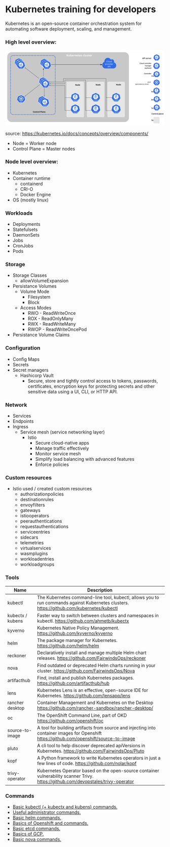 # Kubernetes training for developers
Kubernetes is an open-source container orchestration system for automating software deployment, scaling, and management.

### High level overview:
![components-of-kubernetes](images/components-of-kubernetes.svg)

source: https://kubernetes.io/docs/concepts/overview/components/

- Node = Worker node
- Control Plane = Master nodes

### Node level overview:
- Kubernetes
- Container runtime
    - containerd
    - CRI-O
    - Docker Engine
- OS (mostly linux)

### Workloads
- Deployments
- Statefulsets
- DaemonSets
- Jobs
- CronJobs
- Pods

### Storage
- Storage Classes
    - allowVolumeExpansion
- Persistance Volumes
    - Volume Mode
        - Filesystem
        - Block
    - Access Modes
        - RWO - ReadWriteOnce
        - ROX - ReadOnlyMany
        - RWX - ReadWriteMany
        - RWOP - ReadWriteOncePod
- Persistance Volume Claims

### Configuration
- Config Maps
- Secrets
- Secret managers
    - Hashicorp Vault
        - Secure, store and tightly control access to tokens, passwords, certificates, encryption keys for protecting secrets and other sensitive data using a UI, CLI, or HTTP API.

### Network
- Services
- Endpoints
- Ingress
    - Service mesh (service networking layer)
        - Istio
            - Secure cloud-native apps
            - Manage traffic effectively
            - Monitor service mesh
            - Simplify load balancing with advanced features
            - Enforce policies

### Custom resources
- Istio used / created custom resources
    - authorizationpolicies
    - destinationrules
    - envoyfilters
    - gateways
    - istiooperators
    - peerauthentications
    - requestauthentications
    - serviceentries
    - sidecars
    - telemetries
    - virtualservices
    - wasmplugins
    - workloadentries
    - workloadgroups

### Tools
| Name | Description |
|---|---|
|kubectl | The Kubernetes command-line tool, kubectl, allows you to run commands against Kubernetes clusters. https://github.com/kubernetes/kubectl |
|kubectx / kubens | Faster way to switch between clusters and namespaces in kubectl. https://github.com/ahmetb/kubectx |
|kyverno | Kubernetes Native Policy Management. https://github.com/kyverno/kyverno |
|helm | The package manager for Kubernetes. https://github.com/helm/helm |
|reckoner | Declaratively install and manage multiple Helm chart releases. https://github.com/FairwindsOps/reckoner|
|nova | Find outdated or deprecated Helm charts running in your cluster. https://github.com/FairwindsOps/Nova |
|artifacthub | Find, install and publish Kubernetes packages. https://github.com/artifacthub/hub |
|lens | Kubernetes Lens is an effective, open-source IDE for Kubernetes. https://github.com/lensapp/lens |
|rancher desktop | Container Management and Kubernetes on the Desktop https://github.com/rancher-sandbox/rancher-desktop/ |
|oc | The OpenShift Command Line, part of OKD https://github.com/openshift/oc |
|source-to-image | A tool for building artifacts from source and injecting into container images for Openshift https://github.com/openshift/source-to-image |
|pluto | A cli tool to help discover deprecated apiVersions in Kubernetes. https://github.com/FairwindsOps/Pluto |
|kopf | A Python framework to write Kubernetes operators in just a few lines of code. https://github.com/nolar/kopf |
|trivy-operator | Kubernetes Operator based on the open-source container vulnerability scanner Trivy. https://github.com/devopstales/trivy-operator |

### Commands
- [Basic kubectl (+ kubectx and kubens) commands.](./commands.md)
- [Useful administrator commands.](./administrator_commands.md)
- [Basic helm commands.](./helm.md)
- [Basics of Openshift and commands.](./openshift.md)
- [Basic etcd commands.](./etcd.md)
- [Basics of GCP.](./gcp.md)
- [Basic nova commands.](./nova.md)